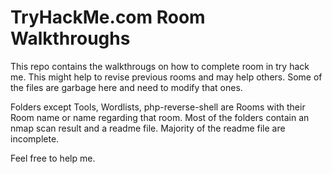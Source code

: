 # TryHackMe.com Room Walkthroughs

This repo contains the walkthrougs on how to complete room in try hack me. This might help to revise previous rooms and may help others.
Some of the files are garbage here and need to modify that ones. 

Folders except Tools, Wordlists, php-reverse-shell are Rooms with their Room name or name regarding that room.
Most of the folders contain an nmap scan result and a readme file. Majority of the readme file are incomplete. 

Feel free to help me.
